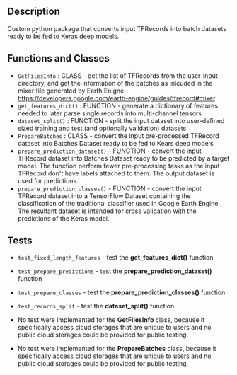 ## Description
Custom python package that converts input TFRecords into batch datasets ready to be fed to Keras deep models.

## Functions and Classes
- `GetFilesInfo` : CLASS - get the list of TFRecords from the user-input directory, and get the information of the patches as inlcuded in the mixer file generated by Earth Enigne: https://developers.google.com/earth-engine/guides/tfrecord#mixer.
- `get_features_dict()` : FUNCTION - generate a dictionary of features needed to later parse single records into multi-channel tensors.
- `dataset_split()` : FUNCTION - split the input dataset into user-defined sized training and test (and optionally validation) datasets.
- `PrepareBatches` : CLASS - convert the input pre-processed TFRecord dataset into Batches Dataset ready to be fed to Kears deep models
- `prepare_prediction_dataset()` - FUNCTION - convert the input TFRecord dataset into Batches Dataset ready to be predicted by a target model. The function perform fewer pre-processing tasks as the input TFRecord don't have labels attached to them. The output dataset is used for predictions.
- `prepare_prediction_classes()` - FUNCTION - convert the input TFRecord dataset into a TensorFlow Dataset containing the classification of the traditional classifier used in Google Earth Engine. The resultant dataset is intended for cross validation with the predictions of the Keras model.

## Tests
- `test_fixed_length_features` - test the **get_features_dict()** function
- `test_prepare_predictions` - test the **prepare_prediction_dataset()** function
- `test_prepare_classes` - test the **prepare_prediction_classes()** function
- `test_records_split` - test the **dataset_split()** function

- No test were implemented for the **GetFilesInfo** class, because it specifically access cloud storages that are unique to users and no public cloud storages could be provided for public testing.
- No test were implemented for the **PrepareBatches** class, because it specifically access cloud storages that are unique to users and no public cloud storages could be provided for public testing.
